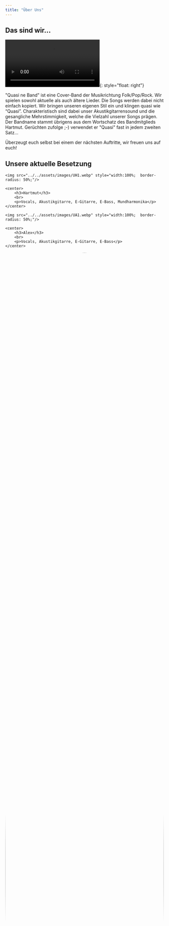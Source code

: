 ```yaml
---
title: "Über Uns"
---
```


## Das sind wir...


![test](../../assets/images/U1.webm){: style="float: right"}

"Quasi ne Band" ist eine Cover-Band der Musikrichtung Folk/Pop/Rock. Wir spielen sowohl aktuelle als auch ältere Lieder.
Die Songs werden dabei nicht einfach kopiert. Wir bringen unseren eigenen Stil ein und klingen quasi wie “Quasi”. Charakteristisch sind dabei unser Akustikgitarrensound und die gesangliche Mehrstimmigkeit, welche die Vielzahl unserer Songs prägen. Der Bandname stammt übrigens aus dem Wortschatz des Bandmitglieds Hartmut. Gerüchten zufolge ;-) verwendet er "Quasi" fast in jedem zweiten Satz…

Überzeugt euch selbst bei einem der nächsten Auftritte, wir freuen uns auf euch!

## Unsere aktuelle Besetzung

 <div class="reihe">
  <div class="spalte">

    <img src="../../assets/images/UH1.webp" style="width:100%;  border-radius: 50%;"/>

    <center>
        <h3>Hartmut</h3>
        <br>
        <p>Vocals, Akustikgitarre, E-Gitarre, E-Bass, Mundharmonika</p>
    </center>

  </div>
  <div class="spalte">

    <img src="../../assets/images/UA1.webp" style="width:100%;  border-radius: 50%;"/>

    <center>
        <h3>Alex</h3>
        <br>
        <p>Vocals, Akustikgitarre, E-Gitarre, E-Bass</p>
    </center>

  </div>
  <div class="spalte">
    <img src="../../assets/images/UR1.webp" style="width:100%;  border-radius: 50%;"/>

    <center>
        <h3>Robin</h3>
        <br>
        <p>Schlagzeug und Percussion</p>
    </center>
  </div>
</div> 

## Zur Geschichte


<div class="item">
        <a href="#">
            <span class="badge">10 Jahre Quasi ne Band</span>
            <img src="../../assets/images/UG1.webp"  alt="" />
        </a>
    </div>

Die Band "Quasi" gibt es seit 2008.

Robin und Hartmut waren von Anfang an dabei.
2010 kamen Alex und Tine hinzu, die auch vorher schon als Duo zusammen musiziert haben. Tine lebt derzeit in Lettland und unterstützt die Band, bei ihren Aufenthalten in Deutschland weiter.
2016 bis 2020 musizierte Cindy bei "Quasi ne Band" und wirkt derzeit ab und an als Gastmusikerin mit.


## Facebook 

<!-- See https://developers.facebook.com/docs/plugins/page-plugin/ -->
<!-- TODO Cookie -->

<script type="text/javascript">
function showFacebook() {
    var script = document.createElement('script');
    script.setAttribute('type', 'text/javascript');
    script.setAttribute('src', 'https://connect.facebook.net/en_US/sdk.js#xfbml=1&version=v18.0');
    document.head.appendChild(script);

    var T = document.getElementById("fb");
    T.style.display = "block";

    var B = document.querySelector(".consent-button");
    B.style.display = "none"; 
}
</script>

<!-- TODO Form: Muss noch sage mit Click erlaube ich Senden an X -->
<button class="consent-button" onclick="showFacebook()">Durch die Nutzung des Facebook Plugins werden eventuell zusätzliche Cookies außerhalb unserer Website gesetzt (<a href='/_pages/datenschutz/'> Datenschutzerklärung </a> ). Indem Sie auf diesen Knopf klicken, stimmen Sie deren Verwendung zu und sehen den Facebook. <a href='/_pages/datenschutz/'> Datenschutzerklärung </a>
</button>

<div id="fb" style="display:none" class="fb-page" data-href="https://www.facebook.com/QuasiNeBand" data-tabs="timeline" data-width="" data-height="" data-small-header="false" data-adapt-container-width="true" data-hide-cover="false" data-show-facepile="true"><blockquote cite="https://www.facebook.com/facebook" class="fb-xfbml-parse-ignore"><a href="https://www.facebook.com/facebook">Facebook</a></blockquote></div>
